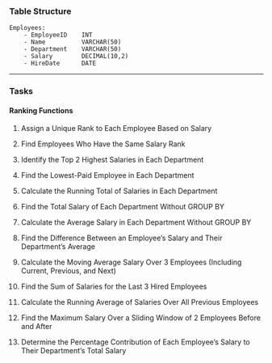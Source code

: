 ### Table Structure

```
Employees:
    - EmployeeID    INT
    - Name          VARCHAR(50)
    - Department    VARCHAR(50)
    - Salary        DECIMAL(10,2)
    - HireDate      DATE
```
---

### Tasks
#### Ranking Functions
1. Assign a Unique Rank to Each Employee Based on Salary

2. Find Employees Who Have the Same Salary Rank

3. Identify the Top 2 Highest Salaries in Each Department

4. Find the Lowest-Paid Employee in Each Department

5. Calculate the Running Total of Salaries in Each Department
  
6. Find the Total Salary of Each Department Without GROUP BY
  
7. Calculate the Average Salary in Each Department Without GROUP BY
   
8. Find the Difference Between an Employee’s Salary and Their Department’s Average

9. Calculate the Moving Average Salary Over 3 Employees (Including Current, Previous, and Next)

10. Find the Sum of Salaries for the Last 3 Hired Employees
   
11. Calculate the Running Average of Salaries Over All Previous Employees
   
12. Find the Maximum Salary Over a Sliding Window of 2 Employees Before and After

13. Determine the Percentage Contribution of Each Employee’s Salary to Their Department’s Total Salary
